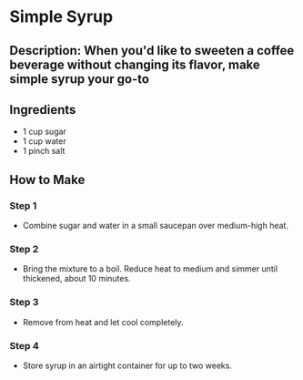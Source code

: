 # Simple Syrup

## Description: When you'd like to sweeten a coffee beverage without changing its flavor, make simple syrup your go-to

## Ingredients

-   1 cup sugar
-   1 cup water
-   1 pinch salt

## How to Make

### Step 1

-   Combine sugar and water in a small saucepan over medium-high heat.

### Step 2

-   Bring the mixture to a boil. Reduce heat to medium and simmer until thickened, about 10 minutes.

### Step 3

-   Remove from heat and let cool completely.

### Step 4

-   Store syrup in an airtight container for up to two weeks.
